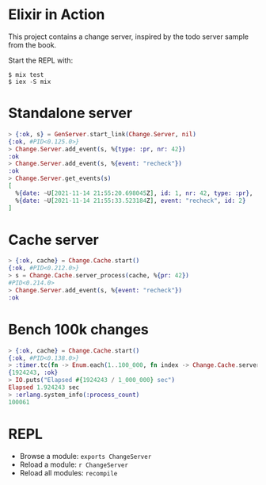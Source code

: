 # Elixir in Action

This project contains a change server, inspired by the todo server sample from the book.

Start the REPL with:

```
$ mix test
$ iex -S mix
```

# Standalone server

```elixir
> {:ok, s} = GenServer.start_link(Change.Server, nil)
{:ok, #PID<0.125.0>}
> Change.Server.add_event(s, %{type: :pr, nr: 42})
:ok
> Change.Server.add_event(s, %{event: "recheck"})
:ok
> Change.Server.get_events(s)
[
  %{date: ~U[2021-11-14 21:55:20.698045Z], id: 1, nr: 42, type: :pr},
  %{date: ~U[2021-11-14 21:55:33.523184Z], event: "recheck", id: 2}
]
```

# Cache server

```elixir
> {:ok, cache} = Change.Cache.start()
{:ok, #PID<0.212.0>}
> s = Change.Cache.server_process(cache, %{pr: 42})
#PID<0.214.0>
> Change.Server.add_event(s, %{event: "recheck"})
:ok
```

# Bench 100k changes

```elixir
> {:ok, cache} = Change.Cache.start()
{:ok, #PID<0.138.0>}
> :timer.tc(fn -> Enum.each(1..100_000, fn index -> Change.Cache.server_process(cache, "pr-#{index}") end) end)
{1924243, :ok}
> IO.puts("Elapsed #{1924243 / 1_000_000} sec")
Elapsed 1.924243 sec
> :erlang.system_info(:process_count)
100061
```

# REPL

* Browse a module: `exports ChangeServer`
* Reload a module: `r ChangeServer`
* Reload all modules: `recompile`

